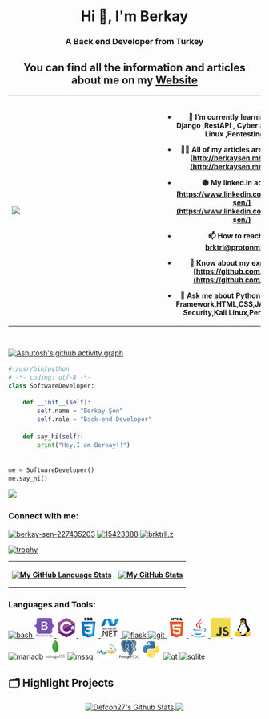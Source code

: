 <h1 align="center">Hi 👋, I'm Berkay</h1>
<h3 align="center">A Back end Developer from Turkey</h3>
<h2 align="center">You can find all the information and articles about me on my <a href='http://berkaysen.me' target='_blank'>Website</a></h2>

<table cellspacing="0" cellpadding="0" style="border: none;">
    <tr>
        <th>
            <img align='left' src="https://media.giphy.com/media/M9gbBd9nbDrOTu1Mqx/giphy.gif" width="290"></th>
<th>
    <br>
    
- 🌱 I’m currently learning Python Django ,RestAPI , Cyber Security , Kali Linux ,Pentesting etc.

- 👨‍💻 All of my articles are available at [http://berkaysen.me/articles](http://berkaysen.me/articles)

- 🟣 My linked.in account [https://www.linkedin.com/in/berkay-şen/](https://www.linkedin.com/in/berkay-şen/)

- 📫 How to reach me **brktrl@protonmail.ch**

- 📄 Know about my experiences [https://github.com/Brktrlw](https://github.com/Brktrlw)

- 💬 Ask me about **Python,Django,Rest Framework,HTML,CSS,JAVA,C#,Cyber Security,Kali Linux,Pentesting etc.**
        </th>
    </tr>
</table>
<br>

[![Ashutosh's github activity graph](https://activity-graph.herokuapp.com/graph?username=brktrlw&bg_color=0c0d1d&color=ffffff&line=85caff&point=ffffff&area=true&hide_border=true)](https://github.com/ashutosh00710/github-readme-activity-graph)

```python
#!/usr/bin/python
# -*- coding: utf-8 -*-
class SoftwareDeveloper:

    def __init__(self):
        self.name = "Berkay Şen"
        self.role = "Back-end Developer"

    def say_hi(self):
        print("Hey,I am Berkay!!")


me = SoftwareDeveloper()
me.say_hi()
```

![](https://komarev.com/ghpvc/?username=brktrlw&color=green)

<h3 align="left">Connect with me:</h3>
<p align="left">
<a href="https://linkedin.com/in/berkay-şen-227435203" target="blank"><img align="center" src="https://raw.githubusercontent.com/rahuldkjain/github-profile-readme-generator/master/src/images/icons/Social/linked-in-alt.svg" alt="berkay-şen-227435203" height="30" width="40" /></a>
<a href="https://stackoverflow.com/users/15423388" target="blank"><img align="center" src="https://raw.githubusercontent.com/rahuldkjain/github-profile-readme-generator/master/src/images/icons/Social/stack-overflow.svg" alt="15423388" height="30" width="40" /></a>
<a href="https://instagram.com/brktrll.z" target="blank"><img align="center" src="https://raw.githubusercontent.com/rahuldkjain/github-profile-readme-generator/master/src/images/icons/Social/instagram.svg" alt="brktrll.z" height="30" width="40" /></a>
</p>

[![trophy](https://github-profile-trophy.vercel.app/?username=brktrlw&theme=onedark)](https://github.com/brktrlw/github-profile-trophy)

<table>
    <tr>
        <th>
            
[![My GitHub Language Stats](https://github-readme-stats.vercel.app/api/top-langs/?username=brktrlw&langs_count=5&theme=tokyonight)]()      
        </th>
    <th>
    
[![My GitHub Stats](https://github-readme-stats.vercel.app/api/?username=brktrlw&count_private=true&theme=tokyonight&showicons=true)]()
    </th>     
 </tr>
</table>


<h3 align="left">Languages and Tools:</h3>
<p align="left"> <a href="https://www.gnu.org/software/bash/" target="_blank"> <img src="https://www.vectorlogo.zone/logos/gnu_bash/gnu_bash-icon.svg" alt="bash" width="40" height="40"/> </a> <a href="https://getbootstrap.com" target="_blank"> <img src="https://raw.githubusercontent.com/devicons/devicon/master/icons/bootstrap/bootstrap-plain-wordmark.svg" alt="bootstrap" width="40" height="40"/> </a> <a href="https://www.w3schools.com/cs/" target="_blank"> <img src="https://raw.githubusercontent.com/devicons/devicon/master/icons/csharp/csharp-original.svg" alt="csharp" width="40" height="40"/> </a> <a href="https://www.w3schools.com/css/" target="_blank"> <img src="https://raw.githubusercontent.com/devicons/devicon/master/icons/css3/css3-original-wordmark.svg" alt="css3" width="40" height="40"/> </a> <a href="https://dotnet.microsoft.com/" target="_blank"> <img src="https://raw.githubusercontent.com/devicons/devicon/master/icons/dot-net/dot-net-original-wordmark.svg" alt="dotnet" width="40" height="40"/> </a> <a href="https://flask.palletsprojects.com/" target="_blank"> <img src="https://www.vectorlogo.zone/logos/pocoo_flask/pocoo_flask-icon.svg" alt="flask" width="40" height="40"/> </a> <a href="https://git-scm.com/" target="_blank"> <img src="https://www.vectorlogo.zone/logos/git-scm/git-scm-icon.svg" alt="git" width="40" height="40"/> </a> <a href="https://www.w3.org/html/" target="_blank"> <img src="https://raw.githubusercontent.com/devicons/devicon/master/icons/html5/html5-original-wordmark.svg" alt="html5" width="40" height="40"/> </a> <a href="https://www.java.com" target="_blank"> <img src="https://raw.githubusercontent.com/devicons/devicon/master/icons/java/java-original.svg" alt="java" width="40" height="40"/> </a> <a href="https://developer.mozilla.org/en-US/docs/Web/JavaScript" target="_blank"> <img src="https://raw.githubusercontent.com/devicons/devicon/master/icons/javascript/javascript-original.svg" alt="javascript" width="40" height="40"/> </a> <a href="https://www.linux.org/" target="_blank"> <img src="https://raw.githubusercontent.com/devicons/devicon/master/icons/linux/linux-original.svg" alt="linux" width="40" height="40"/> </a> <a href="https://mariadb.org/" target="_blank"> <img src="https://www.vectorlogo.zone/logos/mariadb/mariadb-icon.svg" alt="mariadb" width="40" height="40"/> </a> <a href="https://www.mongodb.com/" target="_blank"> <img src="https://raw.githubusercontent.com/devicons/devicon/master/icons/mongodb/mongodb-original-wordmark.svg" alt="mongodb" width="40" height="40"/> </a> <a href="https://www.microsoft.com/en-us/sql-server" target="_blank"> <img src="https://www.svgrepo.com/show/303229/microsoft-sql-server-logo.svg" alt="mssql" width="40" height="40"/> </a> <a href="https://www.mysql.com/" target="_blank"> <img src="https://raw.githubusercontent.com/devicons/devicon/master/icons/mysql/mysql-original-wordmark.svg" alt="mysql" width="40" height="40"/> </a> <a href="https://www.postgresql.org" target="_blank"> <img src="https://raw.githubusercontent.com/devicons/devicon/master/icons/postgresql/postgresql-original-wordmark.svg" alt="postgresql" width="40" height="40"/> </a> <a href="https://www.python.org" target="_blank"> <img src="https://raw.githubusercontent.com/devicons/devicon/master/icons/python/python-original.svg" alt="python" width="40" height="40"/> </a> <a href="https://www.qt.io/" target="_blank"> <img src="https://upload.wikimedia.org/wikipedia/commons/0/0b/Qt_logo_2016.svg" alt="qt" width="40" height="40"/> </a> <a href="https://www.sqlite.org/" target="_blank"> <img src="https://www.vectorlogo.zone/logos/sqlite/sqlite-icon.svg" alt="sqlite" width="40" height="40"/> </a> </p>

## 🗂️ Highlight Projects
<p align="center">
<a href="https://github.com/Brktrlw/Instagram-Clone-Django-and-React" target="_blank">
    <img width="450" align="center" src="https://github-readme-stats.vercel.app/api/pin/?username=Brktrlw&repo=Instagram-Clone-Django-and-React" alt="Defcon27's Github Stats" />
</a>
<a href="https://github.com/Brktrlw/Django-Etrade-System" target="_blank">
    <img width="450" align="center" 
     src="https://github-readme-stats.vercel.app/api/pin/?username=Brktrlw&repo=Django-Etrade-System" />
    </a>
</p>


    

